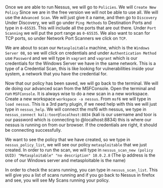 Once we are able to run Nessus, we will go to `Policies`. We will `Create New Policy` Since we are in the free version we will not be able to use all. We will use the `Advanced Scan`. We will just give it a name, and then go to `Discovery` Under Discovery, we will go under `Ping Methods` to Destination Ports and type in `0-65535`. This will include all the ports that are out there. Under `Port Scanning` we will put the port range as `0-65535`. We also want to scan for TCP ports, so under Network Port Scanners we click on `TCP`. 

We are about to scan our `Metasploitable` machine, which is the `Windows Server 08`, so we will click on credentials and under `Authentication Method` use `Password` and we will type in `vagrant` and `vagrant` which is our credentials for the Windows Server we have in the same network. This is a type of a Credential Scan, this is like looking for vulnerabilities inside your system, a network that you have the credential for. 

Now that our policy has been saved, we will go back to the terminal. We will de doing our advanced scan from the MSFConsole. Open the terminal and run `MSFConsole`. It is always wise to do a new scan in a new workspace. Create a new workspace `workspace -a nessus`. From `msf6` we will type in `load nessus`. This is a 3rd party plugin, if we need help with this we will just type in `nessus_help`. We will connect the msf6 with nessus, we type in `nessus_connect kali:toor@localhost:8834` (kali is our username and toor is our password which is connecting to @localhost:8834) this is where our nessus is running on from our browser. If the credentials are right, it should be connecting successfully. 

We want to see the policy that we have created, so we type in `nessus_policy_list`, we will see our policy `metasploitable` that we just created. In order to run the scan, we will type in `nessus_scan_new (policy UUID) "Metasploitable" "no description" 10.0.2.8` (The ip address is the one of our Windows server and metasploitable is the name) 

In order to check the scans running, you can type in `nessus_scan_list`. This will give you a list of scans running and if you go back to Nessus in firefox and see, you will see My Scans running your policy. 
